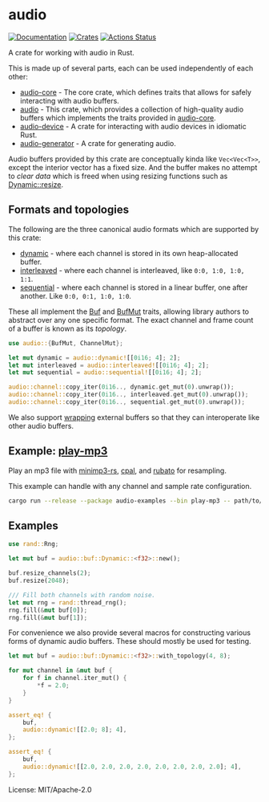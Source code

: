 # audio

[![Documentation](https://docs.rs/audio/badge.svg)](https://docs.rs/audio)
[![Crates](https://img.shields.io/crates/v/audio.svg)](https://crates.io/crates/audio)
[![Actions Status](https://github.com/udoprog/audio/workflows/Rust/badge.svg)](https://github.com/udoprog/audio/actions)

A crate for working with audio in Rust.

This is made up of several parts, each can be used independently of each other:

* [audio-core] - The core crate, which defines traits that allows for safely
  interacting with audio buffers.
* [audio] - This crate, which provides a collection of high-quality audio
  buffers which implements the traits provided in [audio-core].
* [audio-device] - A crate for interacting with audio devices in idiomatic
  Rust.
* [audio-generator] - A crate for generating audio.

Audio buffers provided by this crate are conceptually kinda like
`Vec<Vec<T>>`, except the interior vector has a fixed size. And the buffer
makes no attempt to *clear data* which is freed when using resizing
functions such as [Dynamic::resize].

## Formats and topologies

The following are the three canonical audio formats which are supported by
this crate:
* [dynamic][Dynamic] - where each channel is stored in its own
  heap-allocated buffer.
* [interleaved][Interleaved] - where each channel is interleaved, like
  `0:0, 1:0, 1:0, 1:1`.
* [sequential][Sequential] - where each channel is stored in a linear
  buffer, one after another. Like `0:0, 0:1, 1:0, 1:0`.

These all implement the [Buf] and [BufMut] traits, allowing library authors
to abstract over any one specific format. The exact channel and frame count
of a buffer is known as its *topology*.

```rust
use audio::{BufMut, ChannelMut};

let mut dynamic = audio::dynamic![[0i16; 4]; 2];
let mut interleaved = audio::interleaved![[0i16; 4]; 2];
let mut sequential = audio::sequential![[0i16; 4]; 2];

audio::channel::copy_iter(0i16.., dynamic.get_mut(0).unwrap());
audio::channel::copy_iter(0i16.., interleaved.get_mut(0).unwrap());
audio::channel::copy_iter(0i16.., sequential.get_mut(0).unwrap());
```

We also support [wrapping][wrap] external buffers so that they can
interoperate like other audio buffers.

## Example: [play-mp3]

Play an mp3 file with [minimp3-rs], [cpal], and [rubato] for resampling.

This example can handle with any channel and sample rate configuration.

```bash
cargo run --release --package audio-examples --bin play-mp3 -- path/to/file.mp3
```

## Examples

```rust
use rand::Rng;

let mut buf = audio::buf::Dynamic::<f32>::new();

buf.resize_channels(2);
buf.resize(2048);

/// Fill both channels with random noise.
let mut rng = rand::thread_rng();
rng.fill(&mut buf[0]);
rng.fill(&mut buf[1]);
```

For convenience we also provide several macros for constructing various
forms of dynamic audio buffers. These should mostly be used for testing.

```rust
let mut buf = audio::buf::Dynamic::<f32>::with_topology(4, 8);

for mut channel in &mut buf {
    for f in channel.iter_mut() {
        *f = 2.0;
    }
}

assert_eq! {
    buf,
    audio::dynamic![[2.0; 8]; 4],
};

assert_eq! {
    buf,
    audio::dynamic![[2.0, 2.0, 2.0, 2.0, 2.0, 2.0, 2.0, 2.0]; 4],
};
```

[audio-core]: https://docs.rs/audio-core
[audio-device]: https://docs.rs/audio-device
[audio-generator]: https://docs.rs/audio-generator
[audio]: https://docs.rs/audio
[Buf]: https://docs.rs/audio-core/*/audio_core/trait.Buf.html
[BufMut]: https://docs.rs/audio-core/*/audio_core/trait.BufMut.html
[cpal]: https://github.com/RustAudio/cpal
[Dynamic::resize]: https://docs.rs/audio/*/audio/dynamic/struct.Dynamic.html#method.resize
[dynamic!]: https://docs.rs/audio/*/audio/macros/macro.dynamic.html
[Dynamic]: https://docs.rs/audio/*/audio/dynamic/struct.Dynamic.html
[Interleaved]: https://docs.rs/audio/*/audio/interleaved/struct.Interleaved.html
[minimp3-rs]: https://github.com/germangb/minimp3-rs
[play-mp3]: https://github.com/udoprog/audio/tree/main/examples/src/bin/play-mp3.rs
[rubato]: https://github.com/HEnquist/rubato
[Sequential]: https://docs.rs/audio/*/audio/sequential/struct.Sequential.html
[wrap]: https://docs.rs/audio/*/audio/wrap/index.html

License: MIT/Apache-2.0
